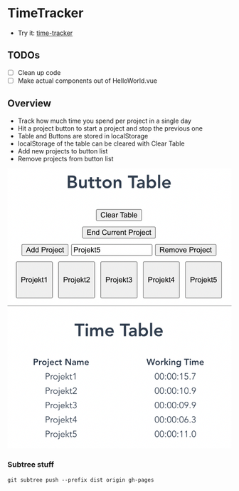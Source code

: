 # TimeTracker

- Try it: [time-tracker](https://lukasmetzner.github.io/time-tracker/)

## TODOs
- [ ] Clean up code
- [ ] Make actual components out of HelloWorld.vue

## Overview

- Track how much time you spend per project in a single day
- Hit a project button to start a project and stop the previous one
- Table and Buttons are stored in localStorage
- localStorage of the table can be cleared with Clear Table
- Add new projects to button list
- Remove projects from button list

![Screenshot of the web application](./readme_assets/screenshot.png)

### Subtree stuff
```
git subtree push --prefix dist origin gh-pages
```
